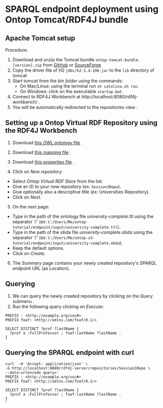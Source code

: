 SPARQL endpoint deployment using Ontop Tomcat/RDF4J bundle
==========================================================

## Apache Tomcat setup

Procedure:

1. Download and unzip the Tomcat bundle `ontop-tomcat-bundle-[version].zip` from [GitHub](https://github.com/ontop/ontop/releases) or [SourceForge](https://sourceforge.net/projects/ontop4obda/files/)
2. Copy the driver file of H2 `jdbc/h2-1.4.196.jar` to the `lib` directory of tomcat  
3. Start tomcat from the *bin folder* using the commands: 
	* On Mac/Linux: using the terminal run `sh catalina.sh run`.
	* On Windows: click on the executable `startup.bat`.
4. Connect to RDF4J Workbench at http://localhost:8080/rdf4j-workbench/ .
5. You will be automatically redirected to the repositories view .

## Setting up a Ontop Virtual RDF Repository using the RDF4J Workbench

1. Download [this OWL ontology file](input/university-complete.ttl) .
2. Download [this mapping file](input/university-complete.obda) .
3. Download [this properties file](input/university-complete.properties) .

4. Click on *New repository*
  * Select *Ontop Virtual RDF Store* from the list.
  * Give an ID to your new repository (ex: `Session1Repo`).
  * Give optionally also a descriptive title (ex: Universities Repository).
  * Click on *Next*.

5. On the next page:
  * Type in the path of the ontology file *university-complete.ttl* using the separator '/' (ex: `C:/Users/Me/ontop-tutorial/endpoint/input/university-complete.ttl`).
  * Type in the path of the obda file *university-complete.obda* using the separator '/' (ex: `C:/Users/Me/ontop-v3-tutorial/endpoint/input/university-complete.obda`).
  * Keep the default options.
  * Click on *Create*.

6. The *Summary* page contains your newly created repository's SPARQL endpoint URL (as Location).

## Querying 

1. We can query the newly created repository by clicking on the *Query* submenu .
2. Run the following query clicking on *Execute*:

```sparql
PREFIX : <http://example.org/voc#>
PREFIX foaf: <http://xmlns.com/foaf/0.1/>

SELECT DISTINCT ?prof ?lastName {
  ?prof a :FullProfessor ; foaf:lastName ?lastName .
}
```

## Querying the SPARQL endpoint with curl

```console
curl  -H 'Accept: application/json' \
-G http://localhost:8080/rdf4j-server/repositories/Session1Repo \
--data-urlencode query='
PREFIX : <http://example.org/voc#>
PREFIX foaf: <http://xmlns.com/foaf/0.1/>

SELECT DISTINCT ?prof ?lastName {
  ?prof a :FullProfessor ; foaf:lastName ?lastName .
}
'
```
